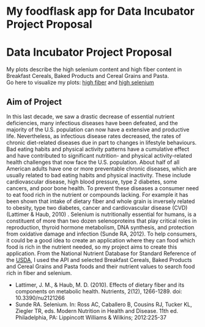 # My foodflask app for Data Incubator Project Proposal
# Data Incubator Project Proposal
My plots describe the high selenium content and high fiber content in Breakfast Cereals, Baked Products and Cereal Grains and Pasta.<br>
Go here to visualize my plots: <a href="https://mynutapp.herokuapp.com/Fiber">high fiber</a> and <a href="https://mynutapp.herokuapp.com/Selenium">high selenium</a>

<h2>Aim of Project</h2>
In this last decade, we saw a drastic decrease of essential nutrient deficiencies, many infectious diseases have been defeated, and the majority of the U.S. population can now have a extensive and productive life. Nevertheless, as infectious disease rates decreased, the rates of chronic diet-related diseases due in part to changes in lifestyle behaviours. Bad eating habits and physical activity patterns have a cumulative effect and have contributed to significant nutrition- and physical activity-related health challenges that now face the U.S. population. About half of all American adults have one or more preventable chronic diseases, which are usually related to bad eating habits and physical inactivity. These include cardiovascular disease, high blood pressure, type 2 diabetes, some cancers, and poor bone health. 
To prevent these diseases a consumer need to eat food rich in the nutrient or compounds lacking.
For example it has been shown that intake of dietary fiber and whole grain is inversely related to obesity, type two diabetes, cancer and cardiovascular disease (CVD) (Lattimer & Haub, 2010) .
Selenium is nutritionally essential for humans, is a constituent of more than two dozen selenoproteins that play critical roles in reproduction, thyroid hormone metabolism, DNA synthesis, and protection from oxidative damage and infection (Sunde RA, 2012).
To help consumers, it could be a good idea to create an application where they can food which food is rich in the nutrient needed, so my project aims to create this application.
From the National Nutrient Database for Standard Reference of the <a href="https://ndb.nal.usda.gov/ndb/doc/apilist/API-NUTRIENT-REPORT.md">USDA</a>, I used the API and selected Breakfast Cereals, Baked Products and Cereal Grains and Pasta foods and their nutrient values to search food rich in fiber and selenium.

- Lattimer, J. M., & Haub, M. D. (2010). Effects of dietary fiber and its components on metabolic health. Nutrients, 2(12), 1266-1289. doi: 10.3390/nu2121266
- Sunde RA. Selenium. In: Ross AC, Caballero B, Cousins RJ, Tucker KL, Ziegler TR, eds. Modern Nutrition in Health and Disease. 11th ed. Philadelphia, PA: Lippincott Williams & Wilkins; 2012:225-37
